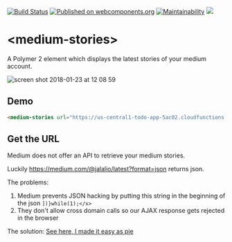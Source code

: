[![Build Status](https://travis-ci.org/JaySunSyn/medium-stories.svg?branch=master)](https://travis-ci.org/JaySunSyn/medium-stories)
[![Published on webcomponents.org](https://img.shields.io/badge/webcomponents.org-published-blue.svg)](https://www.webcomponents.org/element/jaysunsyn/medium-stories)
[![Maintainability](https://api.codeclimate.com/v1/badges/33892f06bcbe36a4218f/maintainability)](https://codeclimate.com/github/JaySunSyn/medium-stories/maintainability)
<a href="https://codeclimate.com/github/JaySunSyn/medium-stories/test_coverage"><img src="https://api.codeclimate.com/v1/badges/33892f06bcbe36a4218f/test_coverage" /></a>

# \<medium-stories\>

A Polymer 2 element which displays the latest stories of your medium account.

![screen shot 2018-01-23 at 12 08 59](https://user-images.githubusercontent.com/5872432/35272843-e20c5140-0036-11e8-9e4c-ac6a32401803.png)

## Demo
<!--
```
<custom-element-demo>
  <template>
    <link rel="import" href="medium-strories.html">
    <medium-stories
        url="https://us-central1-todo-app-5ac02.cloudfunctions.net/medium">
    </medium-stories>
  </template>
</custom-element-demo>
```
-->
```html
<medium-stories url="https://us-central1-todo-app-5ac02.cloudfunctions.net/medium"></medium-stories>
```

## Get the URL
Medium does not offer an API to retrieve your medium stories. 

Luckily https://medium.com/@jalalio/latest?format=json returns json.

The problems: 

1. Medium prevents JSON hacking by putting this string in the beginning of the json `])}while(1);</x>`
2. They don't allow cross domain calls so our AJAX response gets rejected in the browser

The solution: [See here, I made it easy as pie](https://github.com/JaySunSyn/medium-firebase-proxy)
